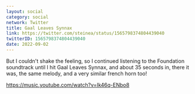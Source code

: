 ```yaml
---
layout: social
category: social
network: Twitter
title: Gaal Leaves Synnax
link: https://twitter.com/steinea/status/1565798374804439040
twitterID: 1565798374804439040
date: 2022-09-02
---
```


But I couldn't shake the feeling, so I continued listening to the Foundation soundtrack until I hit Gaal Leaves Synnax, and about 35 seconds in, there it was, the same melody, and a very similar french horn too!

<https://music.youtube.com/watch?v=Ik46q-ENbo8>
